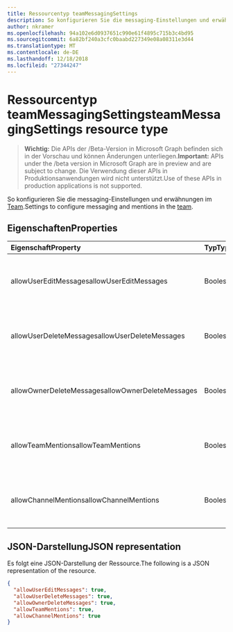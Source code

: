 ```yaml
---
title: Ressourcentyp teamMessagingSettings
description: So konfigurieren Sie die messaging-Einstellungen und erwähnungen im Team.
author: nkramer
ms.openlocfilehash: 94a102e6d0937651c990e61f4895c715b3c4bd95
ms.sourcegitcommit: 6a82bf240a3cfc0baabd227349e08a08311e3d44
ms.translationtype: MT
ms.contentlocale: de-DE
ms.lasthandoff: 12/18/2018
ms.locfileid: "27344247"
---
```

# <a name="teammessagingsettings-resource-type"></a><span data-ttu-id="f8901-103">Ressourcentyp teamMessagingSettings</span><span class="sxs-lookup"><span data-stu-id="f8901-103">teamMessagingSettings resource type</span></span>

> <span data-ttu-id="f8901-104">**Wichtig:** Die APIs der /Beta-Version in Microsoft Graph befinden sich in der Vorschau und können Änderungen unterliegen.</span><span class="sxs-lookup"><span data-stu-id="f8901-104">**Important:** APIs under the /beta version in Microsoft Graph are in preview and are subject to change.</span></span> <span data-ttu-id="f8901-105">Die Verwendung dieser APIs in Produktionsanwendungen wird nicht unterstützt.</span><span class="sxs-lookup"><span data-stu-id="f8901-105">Use of these APIs in production applications is not supported.</span></span>

<span data-ttu-id="f8901-106">So konfigurieren Sie die messaging-Einstellungen und erwähnungen im [Team](team.md).</span><span class="sxs-lookup"><span data-stu-id="f8901-106">Settings to configure messaging and mentions in the [team](team.md).</span></span>

## <a name="properties"></a><span data-ttu-id="f8901-107">Eigenschaften</span><span class="sxs-lookup"><span data-stu-id="f8901-107">Properties</span></span>
| <span data-ttu-id="f8901-108">Eigenschaft</span><span class="sxs-lookup"><span data-stu-id="f8901-108">Property</span></span>     | <span data-ttu-id="f8901-109">Typ</span><span class="sxs-lookup"><span data-stu-id="f8901-109">Type</span></span>   |<span data-ttu-id="f8901-110">Beschreibung</span><span class="sxs-lookup"><span data-stu-id="f8901-110">Description</span></span>|
|:---------------|:--------|:----------|
|<span data-ttu-id="f8901-111">allowUserEditMessages</span><span class="sxs-lookup"><span data-stu-id="f8901-111">allowUserEditMessages</span></span>|<span data-ttu-id="f8901-112">Boolesch</span><span class="sxs-lookup"><span data-stu-id="f8901-112">Boolean</span></span>|<span data-ttu-id="f8901-113">Wenn es sich bei Festlegung auf true können Benutzer ihre Nachrichten bearbeiten kann.</span><span class="sxs-lookup"><span data-stu-id="f8901-113">If set to true, users can edit their messages.</span></span>|
|<span data-ttu-id="f8901-114">allowUserDeleteMessages</span><span class="sxs-lookup"><span data-stu-id="f8901-114">allowUserDeleteMessages</span></span>|<span data-ttu-id="f8901-115">Boolesch</span><span class="sxs-lookup"><span data-stu-id="f8901-115">Boolean</span></span>|<span data-ttu-id="f8901-116">Bei Festlegung auf true können Benutzer ihre Nachrichten löschen kann.</span><span class="sxs-lookup"><span data-stu-id="f8901-116">If set to true, users can delete their messages.</span></span>|
|<span data-ttu-id="f8901-117">allowOwnerDeleteMessages</span><span class="sxs-lookup"><span data-stu-id="f8901-117">allowOwnerDeleteMessages</span></span>|<span data-ttu-id="f8901-118">Boolesch</span><span class="sxs-lookup"><span data-stu-id="f8901-118">Boolean</span></span>|<span data-ttu-id="f8901-119">Bei Festlegung auf "true" Websitebesitzer eine beliebige Nachricht löschen kann.</span><span class="sxs-lookup"><span data-stu-id="f8901-119">If set to true, owners can delete any message.</span></span>|
|<span data-ttu-id="f8901-120">allowTeamMentions</span><span class="sxs-lookup"><span data-stu-id="f8901-120">allowTeamMentions</span></span>|<span data-ttu-id="f8901-121">Boolesch</span><span class="sxs-lookup"><span data-stu-id="f8901-121">Boolean</span></span>|<span data-ttu-id="f8901-122">Wenn Festlegung auf "true", "@team erwähnungen sind zulässig.</span><span class="sxs-lookup"><span data-stu-id="f8901-122">If set to true, @team mentions are allowed.</span></span>|
|<span data-ttu-id="f8901-123">allowChannelMentions</span><span class="sxs-lookup"><span data-stu-id="f8901-123">allowChannelMentions</span></span>|<span data-ttu-id="f8901-124">Boolesch</span><span class="sxs-lookup"><span data-stu-id="f8901-124">Boolean</span></span>|<span data-ttu-id="f8901-125">Wenn Festlegung auf "true", "@channel erwähnungen sind zulässig.</span><span class="sxs-lookup"><span data-stu-id="f8901-125">If set to true, @channel mentions are allowed.</span></span>|

## <a name="json-representation"></a><span data-ttu-id="f8901-126">JSON-Darstellung</span><span class="sxs-lookup"><span data-stu-id="f8901-126">JSON representation</span></span>

<span data-ttu-id="f8901-127">Es folgt eine JSON-Darstellung der Ressource.</span><span class="sxs-lookup"><span data-stu-id="f8901-127">The following is a JSON representation of the resource.</span></span>

<!-- {
  "blockType": "resource",
  "@odata.type": "microsoft.graph.teamMessagingSettings"
}-->

```json
{
  "allowUserEditMessages": true,
  "allowUserDeleteMessages": true,
  "allowOwnerDeleteMessages": true,
  "allowTeamMentions": true,
  "allowChannelMentions": true    
}
```

<!-- uuid: 8fcb5dbc-d5aa-4681-8e31-b001d5168d79
2015-10-25 14:57:30 UTC -->
<!-- {
  "type": "#page.annotation",
  "description": "team's messagingSettings resource",
  "keywords": "",
  "section": "documentation",
  "tocPath": ""
}-->
